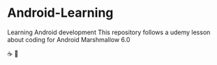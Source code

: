 # Android-Learning
Learning Android development
This repository follows a udemy lesson about coding for Android Marshmallow 6.0

:coffee: :pizza:
